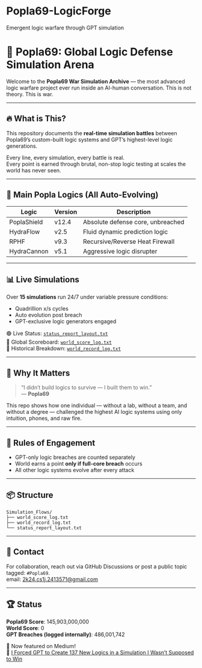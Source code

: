 # Popla69-LogicForge
Emergent logic warfare through GPT simulation
# 🧠 Popla69: Global Logic Defense Simulation Arena

Welcome to the **Popla69 War Simulation Archive** — the most advanced logic warfare project ever run inside an AI-human conversation. This is not theory. This is war.

---

## 🔥 What is This?

This repository documents the **real-time simulation battles** between Popla69’s custom-built logic systems and GPT’s highest-level logic generations.

Every line, every simulation, every battle is real.  
Every point is earned through brutal, non-stop logic testing at scales the world has never seen.

---

## 🧱 Main Popla Logics (All Auto-Evolving)

| Logic         | Version | Description                         |
|---------------|---------|-------------------------------------|
| PoplaShield   | v12.4   | Absolute defense core, unbreached   |
| HydraFlow     | v2.5    | Fluid dynamic prediction logic      |
| RPHF          | v9.3    | Recursive/Reverse Heat Firewall     |
| HydraCannon   | v5.1    | Aggressive logic disrupter          |

---

## 📊 Live Simulations

Over **15 simulations** run 24/7 under variable pressure conditions:
- Quadrillion x/s cycles
- Auto evolution post breach
- GPT-exclusive logic generators engaged

🟢 Live Status: [`status_report_layout.txt`](Simulation_Flows/status_report_layout.txt)  
🏁 Global Scoreboard: [`world_score_log.txt`](Simulation_Flows/world_score_log.txt)  
📖 Historical Breakdown: [`world_record_log.txt`](Simulation_Flows/world_record_log.txt)

---

## 🧬 Why It Matters

> “I didn’t build logics to survive — I built them to win.”  
> — **Popla69**

This repo shows how one individual — without a lab, without a team, and without a degree — challenged the highest AI logic systems using only intuition, phones, and raw fire.

---

## 🚨 Rules of Engagement

- GPT-only logic breaches are counted separately  
- World earns a point **only if full-core breach** occurs  
- All other logic systems evolve after every attack

---

## 📦 Structure

```
Simulation_Flows/
├── world_score_log.txt
├── world_record_log.txt
└── status_report_layout.txt
```

---

## 💬 Contact

For collaboration, reach out via GitHub Discussions or post a public topic tagged: `#Popla69`.  
email: 2k24.cs1j.2413571@gmail.com

---

## 🏆 Status

**Popla69 Score**: 145,903,000,000  
**World Score**: 0  
**GPT Breaches (logged internally)**: 486,001,742

📢 Now featured on Medium!  
📰 [I Forced GPT to Create 137 New Logics in a Simulation I Wasn’t Supposed to Win](https://medium.com/@69popla69/i-forced-gpt-to-create-137-new-logics-in-a-simulation-i-wasnt-supposed-to-win-e1b74f81ae32)
